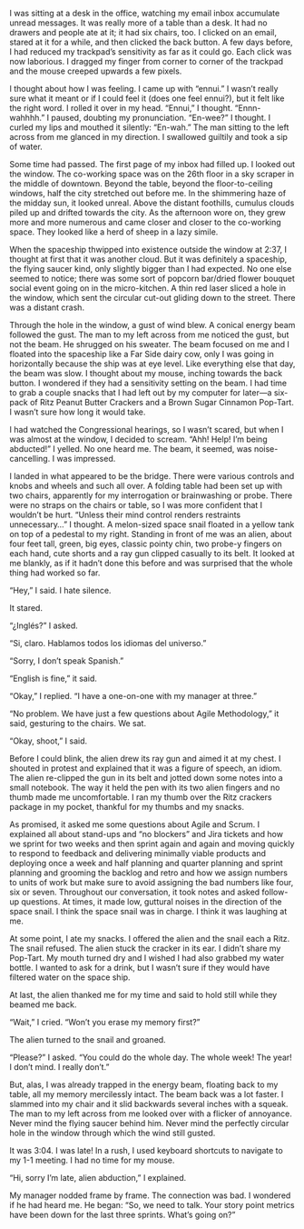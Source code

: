 <!---
--- !Metadata
slug: aliens
title: WeComeInPeace
description: A short story about aliens and software engineering
show_on_home_page: True
filename: Aliens
--->

I was sitting at a desk in the office, watching my email inbox accumulate unread messages. It was really more of a table than a desk. It had no drawers and people ate at it; it had six chairs, too. I clicked on an email, stared at it for a while, and then clicked the back button. A few days before, I had reduced my trackpad’s sensitivity as far as it could go. Each click was now laborious. I dragged my finger from corner to corner of the trackpad and the mouse creeped upwards a few pixels.

I thought about how I was feeling. I came up with “ennui.” I wasn’t really sure what it meant or if I could feel it (does one feel ennui?), but it felt like the right word. I rolled it over in my head. “Ennui,” I thought. “Ennn-wahhhh.” I paused, doubting my pronunciation. “En-wee?” I thought. I curled my lips and mouthed it silently: “En-wah.” The man sitting to the left across from me glanced in my direction. I swallowed guiltily and took a sip of water.

Some time had passed. The first page of my inbox had filled up. I looked out the window. The co-working space was on the 26th floor in a sky scraper in the middle of downtown. Beyond the table, beyond the floor-to-ceiling windows, half the city stretched out before me. In the shimmering haze of the midday sun, it looked unreal. Above the distant foothills, cumulus clouds piled up and drifted towards the city. As the afternoon wore on, they grew more and more numerous and came closer and closer to the co-working space. They looked like a herd of sheep in a lazy simile.

When the spaceship thwipped into existence outside the window at 2:37, I thought at first that it was another cloud. But it was definitely a spaceship, the flying saucer kind, only slightly bigger than I had expected. No one else seemed to notice; there was some sort of popcorn bar/dried flower bouquet social event going on in the micro-kitchen. A thin red laser sliced a hole in the window, which sent the circular cut-out gliding down to the street. There was a distant crash.

Through the hole in the window, a gust of wind blew. A conical energy beam followed the gust. The man to my left across from me noticed the gust, but not the beam. He shrugged on his sweater. The beam focused on me and I floated into the spaceship like a Far Side dairy cow, only I was going in horizontally because the ship was at eye level. Like everything else that day, the beam was slow. I thought about my mouse, inching towards the back button. I wondered if they had a sensitivity setting on the beam.  I had time to grab a couple snacks that I had left out by my computer for later—a six-pack of Ritz Peanut Butter Crackers and a Brown Sugar Cinnamon Pop-Tart. I wasn’t sure how long it would take.

I had watched the Congressional hearings, so I wasn’t scared, but when I was almost at the window, I decided to scream. “Ahh! Help! I’m being abducted!” I yelled. No one heard me. The beam, it seemed, was noise-cancelling. I was impressed.

I landed in what appeared to be the bridge. There were various controls and knobs and wheels and such all over. A folding table had been set up with two chairs, apparently for my interrogation or brainwashing or probe. There were no straps on the chairs or table, so I was more confident that I wouldn’t be hurt. “Unless their mind control renders restraints unnecessary…” I thought. A melon-sized space snail floated in a yellow tank on top of a pedestal to my right. Standing in front of me was an alien, about four feet tall, green, big eyes, classic pointy chin, two probe-y fingers on each hand, cute shorts and a ray gun clipped casually to its belt. It looked at me blankly, as if it hadn’t done this before and was surprised that the whole thing had worked so far.

“Hey,” I said. I hate silence.

It stared.

“¿Inglés?” I asked.

“Si, claro. Hablamos todos los idiomas del universo.”

“Sorry, I don’t speak Spanish.”

“English is fine,” it said.

“Okay,” I replied. “I have a one-on-one with my manager at three.”

“No problem. We have just a few questions about Agile Methodology,” it said, gesturing to the chairs. We sat.

“Okay, shoot,” I said.

Before I could blink, the alien drew its ray gun and aimed it at my chest. I shouted in protest and explained that it was a figure of speech, an idiom. The alien re-clipped the gun in its belt and jotted down some notes into a small notebook. The way it held the pen with its two alien fingers and no thumb made me uncomfortable. I ran my thumb over the Ritz crackers package in my pocket, thankful for my thumbs and my snacks.

As promised, it asked me some questions about Agile and Scrum. I explained all about stand-ups and “no blockers” and Jira tickets and how we sprint for two weeks and then sprint again and again and moving quickly to respond to feedback and delivering minimally viable products and deploying once a week and half planning and quarter planning and sprint planning and grooming the backlog and retro and how we assign numbers to units of work but make sure to avoid assigning the bad numbers like four, six or seven. Throughout our conversation, it took notes and asked follow-up questions. At times, it made low, guttural noises in the direction of the space snail. I think the space snail was in charge. I think it was laughing at me.

At some point, I ate my snacks. I offered the alien and the snail each a Ritz. The snail refused. The alien stuck the cracker in its ear. I didn’t share my Pop-Tart. My mouth turned dry and I wished I had also grabbed my water bottle. I wanted to ask for a drink, but I wasn’t sure if they would have filtered water on the space ship.

At last, the alien thanked me for my time and said to hold still while they beamed me back.

“Wait,” I cried. “Won’t you erase my memory first?”

The alien turned to the snail and groaned.

“Please?” I asked. “You could do the whole day. The whole week! The year! I don’t mind. I really don’t.”

But, alas, I was already trapped in the energy beam, floating back to my table, all my memory mercilessly intact. The beam back was a lot faster. I slammed into my chair and it slid backwards several inches with a squeak. The man to my left across from me looked over with a flicker of annoyance. Never mind the flying saucer behind him. Never mind the perfectly circular hole in the window through which the wind still gusted.

It was 3:04. I was late! In a rush, I used keyboard shortcuts to navigate to my 1-1 meeting. I had no time for my mouse.

“Hi, sorry I’m late, alien abduction,” I explained.

My manager nodded frame by frame. The connection was bad. I wondered if he had heard me. He began: “So, we need to talk. Your story point metrics have been down for the last three sprints. What’s going on?”
